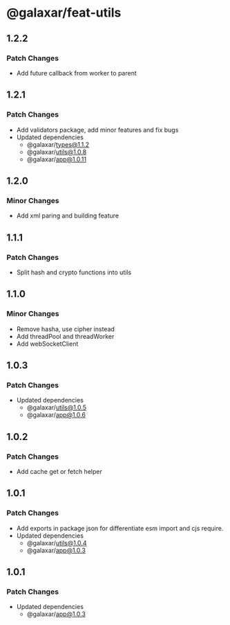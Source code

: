 # @galaxar/feat-utils

## 1.2.2

### Patch Changes

-   Add future callback from worker to parent

## 1.2.1

### Patch Changes

-   Add validators package, add minor features and fix bugs
-   Updated dependencies
    -   @galaxar/types@1.1.2
    -   @galaxar/utils@1.0.8
    -   @galaxar/app@1.0.11

## 1.2.0

### Minor Changes

-   Add xml paring and building feature

## 1.1.1

### Patch Changes

-   Split hash and crypto functions into utils

## 1.1.0

### Minor Changes

-   Remove hasha, use cipher instead
-   Add threadPool and threadWorker
-   Add webSocketClient

## 1.0.3

### Patch Changes

-   Updated dependencies
    -   @galaxar/utils@1.0.5
    -   @galaxar/app@1.0.6

## 1.0.2

### Patch Changes

-   Add cache get or fetch helper

## 1.0.1

### Patch Changes

-   Add exports in package json for differentiate esm import and cjs require.
-   Updated dependencies
    -   @galaxar/utils@1.0.4
    -   @galaxar/app@1.0.3

## 1.0.1

### Patch Changes

-   Updated dependencies
    -   @galaxar/app@1.0.3
